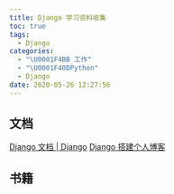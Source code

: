 ```yaml
---
title: Django 学习资料收集
toc: true
tags:
  - Django
categories:
  - "\U0001F4BB 工作"
  - "\U0001F40DPython"
  - Django
date: 2020-05-26 12:27:56
---
```

## 文档
[Django 文档 | Django](https://docs.djangoproject.com/zh-hans/2.2/)
[Django 搭建个人博客](https://www.dusaiphoto.com/article/2/)

## 书籍